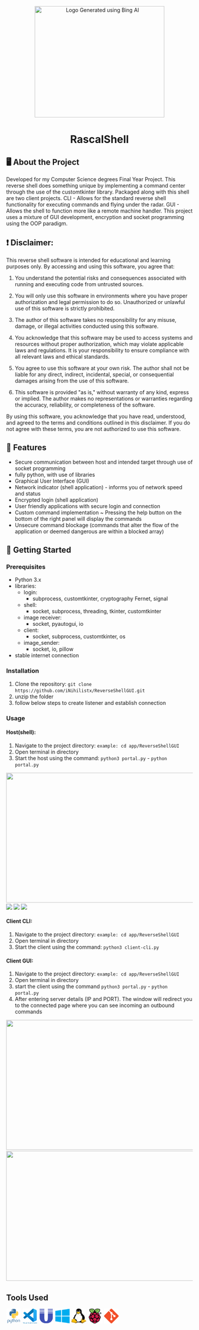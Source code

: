 <div align="center">
  <img src=https://github.com/iNihilistx/ReverseShellGUI/assets/64751372/bd56664a-d76f-4de5-91b4-dc86ddb18498 title="Logo Generated using Bing AI" width=350 height=300/>
  <h1><b>RascalShell</b></h1>
</div>

## 🖥️ About the Project

<div>
  <p1>
  Developed for my Computer Science degrees Final Year Project. This reverse shell does something unique by implementing a command center through the use of the customtkinter library. Packaged along with this shell are two client projects. CLI - Allows for the standard reverse shell functionality for executing commands and flying under the radar. GUI - Allows the shell to function more like a remote machine handler. This project uses a mixture of GUI development, encryption and socket programming using the OOP paradigm.


## ❗ Disclaimer:

This reverse shell software is intended for educational and learning purposes only. By accessing and using this software, you agree that:

1. You understand the potential risks and consequences associated with running and executing code from untrusted sources.

2. You will only use this software in environments where you have proper authorization and legal permission to do so. Unauthorized or unlawful use of this software is strictly prohibited.

3. The author of this software takes no responsibility for any misuse, damage, or illegal activities conducted using this software. 

4. You acknowledge that this software may be used to access systems and resources without proper authorization, which may violate applicable laws and regulations. It is your responsibility to ensure compliance with all relevant laws and ethical standards.

5. You agree to use this software at your own risk. The author shall not be liable for any direct, indirect, incidental, special, or consequential damages arising from the use of this software.

6. This software is provided "as is," without warranty of any kind, express or implied. The author makes no representations or warranties regarding the accuracy, reliability, or completeness of the software.

By using this software, you acknowledge that you have read, understood, and agreed to the terms and conditions outlined in this disclaimer. If you do not agree with these terms, you are not authorized to use this software.


## 🔎 Features

* Secure communication between host and intended target through use of socket programming
* fully python, with use of libraries
* Graphical User Interface (GUI)
* Network indicator (shell application) - informs you of network speed and status
* Encrypted login (shell application)
* User friendly applications with secure login and connection
* Custom command implementation ~ Pressing the help button on the bottom of the right panel will display the commands
* Unsecure command blockage (commands that alter the flow of the application or deemed dangerous are within a blocked array)


## 📖 Getting Started

### Prerequisites

- Python 3.x
- libraries:
  - login:
    - subprocess, customtkinter, cryptography Fernet, signal
  - shell:
    - socket, subprocess, threading, tkinter, customtkinter
  - image receiver:
      - socket, pyautogui, io
  - client:
    - socket, subprocess, customtkinter, os
  - image_sender:
    - socket, io, pillow
- stable internet connection
### Installation

1. Clone the repository: `git clone https://github.com/iNihilistx/ReverseShellGUI.git`
2. unzip the folder
3. follow below steps to create listener and establish connection

### Usage

#### Host(shell):
1. Navigate to the project directory: `example: cd app/ReverseShellGUI`
2. Open terminal in directory
3. Start the host using the command: `python3 portal.py` - `python portal.py`
<img src="https://github.com/iNihilistx/ReverseShellGUI/assets/64751372/c84a10c9-612a-4778-8a73-8fd10d7dbcdd" width=550 height=350/>
<img src="https://github.com/iNihilistx/ReverseShellGUI/assets/64751372/a6835899-4a1f-4a33-a791-4fb8c0f0296d"/>
<img src="https://github.com/iNihilistx/ReverseShellGUI/assets/64751372/286c264e-24b1-409e-9671-646f0d23ac9d"/>
<img src="https://github.com/iNihilistx/ReverseShellGUI/assets/64751372/afa9f543-92ac-408e-8957-7a399f457ca0"/>



#### Client CLI:
1. Navigate to the project directory: `example: cd app/ReverseShellGUI`
2. Open terminal in directory
3. Start the client using the command: `python3 client-cli.py`

#### Client GUI:
1. Navigate to the project directory: `example: cd app/ReverseShellGUI`
2. Open terminal in directory
3. start the client using the command `python3 portal.py` - `python portal.py`
5. After entering server details (IP and PORT). The window will redirect you to the connected page where you can see incoming an outbound commands
<img src="https://github.com/iNihilistx/ReverseShellGUI/assets/64751372/b7ee5f7f-4900-4b14-a1ab-219446712e0d" width=550 height=350>
<img src="https://github.com/iNihilistx/ReverseShellGUI/assets/64751372/549d8198-6950-45a9-a0a3-5a96c78c3fd7" width=550 height=350>


## Tools Used

<div>
  <img src="https://github.com/devicons/devicon/blob/master/icons/python/python-original-wordmark.svg" title="Python" width="40" height="40"/>
  <img src="https://github.com/devicons/devicon/blob/master/icons/vscode/vscode-original-wordmark.svg" title="Vscode" width="40" height="40"/>
  <img src="https://github.com/devicons/devicon/blob/master/icons/unix/unix-original.svg" title="Vscode" width="40" height="40"/>
  <img src="https://github.com/devicons/devicon/blob/master/icons/windows8/windows8-original.svg" title="Vscode" width="40" height="40"/> 
  <img src="https://github.com/garrett/Tux/blob/main/tux-large.png" title="Linux" width=40 height="40"/>
  <img src="https://raw.githubusercontent.com/iiiypuk/rpi-icon/master/raspberry-pi-logo_resized_256.png" title="Raspberry Pi" width="40" height="40"/> 
  <img src="https://github.com/devicons/devicon/blob/master/icons/git/git-original.svg" title="Git" width="40" height="40"/>
</div>
